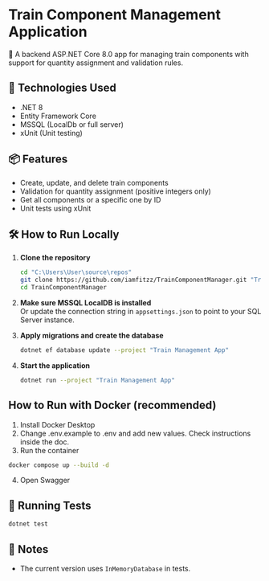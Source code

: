 # Train Component Management Application

🚆 A backend ASP.NET Core 8.0 app for managing train components with support for quantity assignment and validation rules.

## 🔧 Technologies Used

- .NET 8
- Entity Framework Core
- MSSQL (LocalDb or full server)
- xUnit (Unit testing)

## 📦 Features

- Create, update, and delete train components
- Validation for quantity assignment (positive integers only)
- Get all components or a specific one by ID
- Unit tests using xUnit

## 🛠️ How to Run Locally

1. **Clone the repository**

   ```bash
   cd "C:\Users\User\source\repos"
   git clone https://github.com/iamfitzz/TrainComponentManager.git "TrainComponentManager"
   cd TrainComponentManager
   ```

2. **Make sure MSSQL LocalDB is installed**  
   Or update the connection string in `appsettings.json` to point to your SQL Server instance.

3. **Apply migrations and create the database**
   ```bash
   dotnet ef database update --project "Train Management App"
   ```

4. **Start the application**
   ```bash
   dotnet run --project "Train Management App"
   ```
##  How to Run with Docker (recommended)
1. Install Docker Desktop
2. Change .env.example to .env and add new values. Check instructions inside the doc.
3. Run the container
```bash
docker compose up --build -d

```
4. Open Swagger 

## 🧪 Running Tests

```bash
dotnet test
```

## 📌 Notes

- The current version uses `InMemoryDatabase` in tests.
